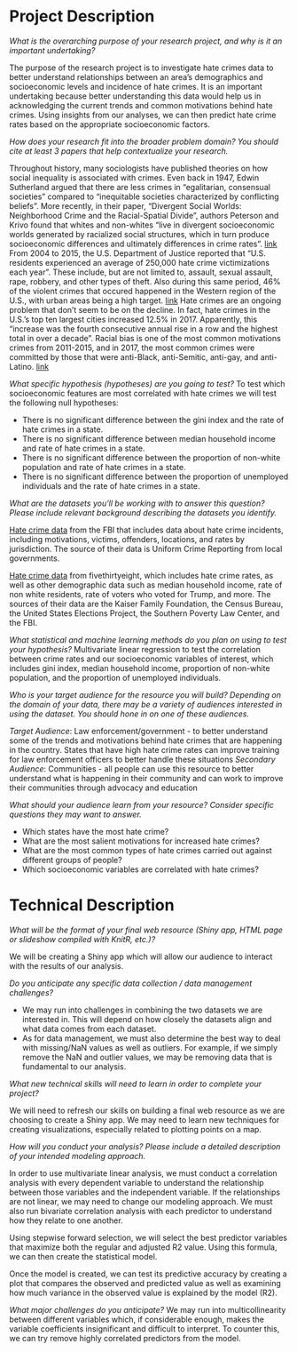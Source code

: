 # Project Description
*What is the overarching purpose of your research project, and why is it an important undertaking?*

The purpose of the research project is to investigate hate crimes data to better understand relationships between an area’s demographics and socioeconomic levels and incidence of hate crimes. It is an important undertaking because better understanding this data would help us in acknowledging the current trends and common motivations behind hate crimes. Using insights from our analyses, we can then predict hate crime rates based on the appropriate socioeconomic factors.

*How does your research fit into the broader problem domain? You should cite at least 3 papers that help contextualize your research.*

Throughout history, many sociologists have published theories on how social inequality is associated with crimes. Even back in 1947, Edwin Sutherland argued that there are less crimes in “egalitarian, consensual societies” compared to “inequitable societies characterized by conflicting beliefs”. More recently, in their paper, “Divergent Social Worlds: Neighborhood Crime and the Racial-Spatial Divide”, authors Peterson and Krivo found that whites and non-whites “live in divergent socioeconomic worlds generated by racialized social structures, which in turn produce socioeconomic differences and ultimately differences in crime rates”.
[link](http://faculty.washington.edu/matsueda/Papers/Inequality.pdf)
From 2004 to 2015, the U.S. Department of Justice reported that “U.S. residents experienced an average of 250,000 hate crime victimizations each year”. These include, but are not limited to, assault, sexual assault, rape, robbery, and other types of theft. Also during this same period, 46% of the violent crimes that occured happened in the Western region of the U.S., with urban areas being a high target.
[link](https://www.bjs.gov/content/pub/pdf/hcv0415.pdf)
Hate crimes are an ongoing problem that don’t seem to be on the decline. In fact, hate crimes in the U.S.’s top ten largest cities increased 12.5% in 2017. Apparently, this “increase was the fourth consecutive annual rise in a row and the highest total in over a decade”. Racial bias is one of the most common motivations crimes from 2011-2015, and in 2017, the most common crimes were committed by those that were anti-Black, anti-Semitic, anti-gay, and anti-Latino.
[link](https://csbs.csusb.edu/sites/csusb_csbs/files/2018%20Hate%20Final%20Report%205-14.pdf)

*What specific hypothesis (hypotheses) are you going to test?*
To test which socioeconomic features are most correlated with hate crimes we will test the following null hypotheses:
- There is no significant difference between the gini index and the rate of hate crimes in a state.
- There is no significant difference between median household income and rate of hate crimes in a state.
- There is no significant difference between the proportion of non-white population and rate of hate crimes in a state.
- There is no significant difference between the proportion of unemployed individuals and the rate of hate crimes in a state.

*What are the datasets you'll be working with to answer this question? Please include relevant background describing the datasets you identify.*

[Hate crime data](https://ucr.fbi.gov/hate-crime/2016?fbclid=IwAR1XrwBRWJ40IyGjTS5iVbL6BGAhZEr3mCFthpispOog7p4zMfIGSL0jGy0) from the FBI that includes data about hate crime incidents, including motivations, victims, offenders, locations, and rates by jurisdiction. The source of their data is Uniform Crime Reporting from local governments.

[Hate crime data](https://github.com/fivethirtyeight/data/tree/master/hate-crimes?fbclid=IwAR0QCVEZ251T-gjpKoidETkvmS3ohND_Wk21TmlD_vg7mdNNgRXJLkwQRpY) from fivethirtyeight, which includes hate crime rates, as well as other demographic data such as median household income, rate of non white residents, rate of voters who voted for Trump, and more. The sources of their data are the Kaiser Family Foundation, the Census Bureau, the United States Elections Project, the Southern Poverty Law Center, and the FBI.

*What statistical and machine learning methods do you plan on using to test your hypothesis?*
Multivariate linear regression to test the correlation between crime rates and our socioeconomic variables of interest, which includes gini index, median household income, proportion of non-white population, and the proportion of unemployed individuals.

*Who is your target audience for the resource you will build? Depending on the domain of your data, there may be a variety of audiences interested in using the dataset. You should hone in on one of these audiences.*

_Target Audience_: Law enforcement/government - to better understand some of the trends and motivations behind hate crimes that are happening in the country. States that have high hate crime rates can improve training for law enforcement officers to better handle these situations
_Secondary Audience_: Communities - all people can use this resource to better understand what is happening in their community and can work to improve their communities through advocacy and education

*What should your audience learn from your resource?
Consider specific questions they may want to answer.*
- Which states have the most hate crime?
- What are the most salient motivations for increased hate crimes?
- What are the most common types of hate crimes carried out against different groups of people?
- Which socioeconomic variables are correlated with hate crimes?

# Technical Description
*What will be the format of your final web resource (Shiny app, HTML page or slideshow compiled with KnitR, etc.)?*

We will be creating a Shiny app which will allow our audience to interact with the results of our analysis.

*Do you anticipate any specific data collection / data management challenges?*
- We may run into challenges in combining the two datasets we are interested in. This will depend on how closely the datasets align and what data comes from each dataset.
- As for data management, we must also determine the best way to deal with missing/NaN values as well as outliers. For example, if we simply remove the NaN and outlier values, we may be removing data that is fundamental to our analysis.

*What new technical skills will need to learn in order to complete your project?*

We will need to refresh our skills on building a final web resource as we are choosing to create a Shiny app. We may need to learn new techniques for creating visualizations, especially related to plotting points on a map.

*How will you conduct your analysis? Please include a detailed description of your intended modeling approach.*

In order to use multivariate linear analysis, we must conduct a correlation analysis with every dependent variable to understand the relationship between those variables and the independent variable. If the relationships are not linear, we may need to change our modeling approach. We must also run bivariate correlation analysis with each predictor to understand how they relate to one another.

Using stepwise forward selection, we will select the best predictor variables that maximize both the regular and adjusted R2 value. Using this formula, we can then create the statistical model.

Once the model is created, we can test its predictive accuracy by creating a plot that compares the observed and predicted value as well as examining how much variance in the observed value is explained by the model (R2).

*What major challenges do you anticipate?*
We may run into multicollinearity between different variables which, if considerable enough, makes the variable coefficients insignificant and difficult to interpret. To counter this, we can try remove highly correlated predictors from the model.
